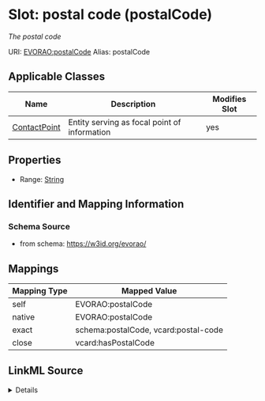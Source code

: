 

# Slot: postal code (postalCode) 


_The postal code_





URI: [EVORAO:postalCode](https://w3id.org/evorao/postalCode)
Alias: postalCode

<!-- no inheritance hierarchy -->





## Applicable Classes

| Name | Description | Modifies Slot |
| --- | --- | --- |
| [ContactPoint](ContactPoint.md) | Entity serving as focal point of information |  yes  |







## Properties

* Range: [String](String.md)





## Identifier and Mapping Information







### Schema Source


* from schema: https://w3id.org/evorao/




## Mappings

| Mapping Type | Mapped Value |
| ---  | ---  |
| self | EVORAO:postalCode |
| native | EVORAO:postalCode |
| exact | schema:postalCode, vcard:postal-code |
| close | vcard:hasPostalCode |




## LinkML Source

<details>
```yaml
name: postalCode
description: The postal code
title: postal code
from_schema: https://w3id.org/evorao/
exact_mappings:
- schema:postalCode
- vcard:postal-code
close_mappings:
- vcard:hasPostalCode
rank: 1000
alias: postalCode
domain_of:
- ContactPoint
range: string
required: false
multivalued: false

```
</details>